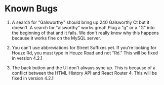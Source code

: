 # Known Bugs


1. A search for "Galsworthy" should bring up 240 Galsworthy Ct but it doesn't. A search for "alsworthy" works great! Plug a "g" or a "G" into the beginning of that and it fails. We don't really know why this happens because it works fine on the MySQL server.
    
2. You can't use abbreviations for Street Suffixes yet. If you're looking for Houze Rd, you must type in Houze Road and not "Rd." This will be fixed in version 4.2.1

3. The back button and the UI don't always sync up. This is because of a conflict between the HTML History API and React Router 4. This will be fixed in version 4.2.1
